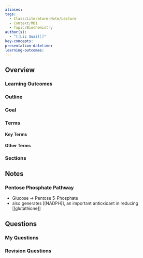 ```yaml
---
aliases: 
tags:
  - Class/Literature-Note/Lecture
  - Context/MD1
  - Topic/Biochemistry
author(s):
  - "[[Liz Quail]]"
key-concepts: 
presentation-datetime: 
learning-outcomes:
---
```



## Overview
### Learning Outcomes

### Outline

### Goal

### Terms
#### Key Terms

#### Other Terms

### Sections


## Notes

### Pentose Phosphate Pathway

- Glucose -> Pentose 5-Phosphate
- also generates [[NADPH]], an important antioxidant in reducing [[glutathione]]

## Questions

### My Questions
### Revision Questions




